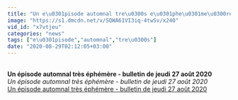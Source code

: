 ```yaml
---
title: "Un e\u0301pisode automnal tre\u0300s e\u0301phe\u0301me\u0300re - bulletin de jeudi 27 aou\u0302t 2020"
image: "https://s1.dmcdn.net/v/SQWA61VI3iq-4twSv/x240"
vid_id: "x7vtjeu"
categories: "news"
tags: ["e\u0301pisode","automnal","tre\u0300s"]
date: "2020-08-29T02:12:05+03:00"
---
```

<br><b>Un épisode automnal très éphémère - bulletin de jeudi 27 août 2020</b><br> <i>Un épisode automnal très éphémère - bulletin de jeudi 27 août 2020</i><br> <u>Un épisode automnal très éphémère - bulletin de jeudi 27 août 2020</u>

